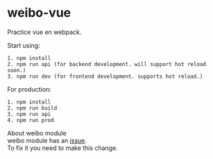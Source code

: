 # weibo-vue
Practice vue en webpack.

Start using:
```
1. npm install
2. npm run api (for backend development. will support hot reload soon.)
3. npm run dev (for frontend development. supports hot reload.)
```
For production:
```
1. npm install
2. npm run build
3. npm run api
4. npm run prod
```

About weibo module  
weibo module has an [issue](https://github.com/node-modules/weibo/pull/52).  
To fix it you need to make this change.
